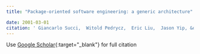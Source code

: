 ```yaml
---
title: "Package-oriented software engineering: a generic architecture"

date: 2001-03-01
citation: ' Giancarlo Succi,  Witold Pedrycz,  Eric Liu,  Jason Yip, &quot;Package-oriented software engineering: a generic architecture.&quot;, 2001.'
---
```

Use [Google Scholar](https://scholar.google.com/scholar?q=Package+oriented+software+engineering:+a+generic+architecture){:target="_blank"} for full citation